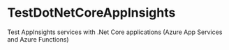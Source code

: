 # TestDotNetCoreAppInsights
Test AppInsights services with .Net Core applications (Azure App Services and Azure Functions) 
